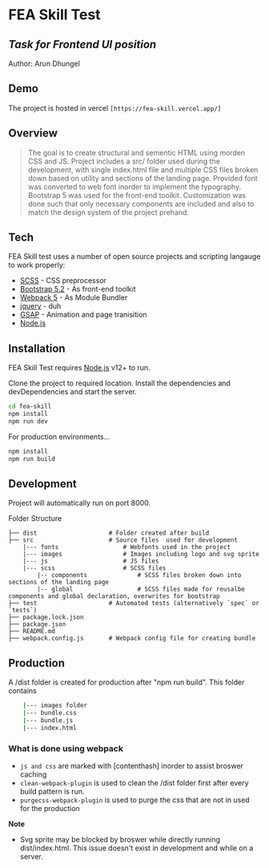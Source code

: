 # FEA Skill Test
## _Task for Frontend UI position_

Author: Arun Dhungel

## Demo

The project is hosted in vercel `[https://fea-skill.vercel.app/]`

## Overview

> The goal is to create structural and sementic HTML using morden CSS and JS.
> Project includes a src/ folder used during the development, with single index.html file and multiple CSS files broken down based on utility and sections of the landing page.
> Provided font was converted to web font inorder to implement the typography.
> Bootstrap 5 was used for the front-end toolkit. Customization was done such that only necessary components are included and also to match the design system of the project prehand.

## Tech

FEA Skill test uses a number of open source projects and scripting langauge to work properly:

- [SCSS] - CSS preprocessor
- [Bootstrap 5.2] - As front-end toolkit
- [Webpack 5] - As Module Bundler
- [jquery] - duh
- [GSAP] - Animation and page tranisition
- [Node.js]

## Installation

FEA Skill Test requires [Node.js](https://nodejs.org/) v12+ to run.

Clone the project to required location.
Install the dependencies and devDependencies and start the server.

```sh
cd fea-skill
npm install
npm run dev
```

For production environments...

```sh
npm install
npm run build
```

## Development

Project will automatically run on port 8000.

Folder Structure

    ├── dist                    # Folder created after build
    ├── src                     # Source files  used for development
        |--- fonts                  # Webfonts used in the project
        |--- images                 # Images including logo and svg sprite
        |--- js                     # JS files
        |--- scss                   # SCSS files
            |-- components              # SCSS files broken down into sections of the landing page
            |-- global                  # SCSS files made for reusalbe components and global declaration, overwrites for bootstrap
    ├── test                    # Automated tests (alternatively `spec` or `tests`)
    ├── package.lock.json       
    ├── package.json
    ├── README.md
    ├── webpack.config.js       # Webpack config file for creating bundle

## Production
A /dist folder is created for production after "npm run build".
This folder contains
```sh
    |--- images folder
    |--- bundle.css
    |--- bundle.js
    |--- index.html
```

### What is done using webpack

- `js and css` are marked with [contenthash] inorder to assist broswer caching
- `clean-webpack-plugin` is used to clean the /dist folder first after every build pattern is run.
- `purgecss-webpack-plugin` is used to purge the css that are not in used for the production
 
**Note**

- Svg sprite may be blocked by broswer while directly running dist/index.html. This issue doesn't exist in development and while on a server.


[//]: # 
   [SCSS]: <https://sass-lang.com/>
   [Webpack 5]: <https://webpack.js.org/>
   [GSAP]: <https://greensock.com/gsap/>
   [node.js]: <http://nodejs.org>
   [Bootstrap 5.2]: <https://getbootstrap.com/>
   [jQuery]: <http://jquery.com>
